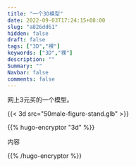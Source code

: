 ```yaml
---
title: "一个3D模型"
date: 2022-09-03T17:24:15+08:00
slug: "a826dd61"
hidden: false
draft: false
tags: ["3D","裸"]
keywords: ["3D","裸"]
description: ""
Summary: ""
Navbar: false
comments: false
---
```


网上3元买的一个模型。

<!--more-->

{{< 3d src="50male-figure-stand.glb" >}}



{{% hugo-encryptor "3d" %}}

内容

{{% /hugo-encryptor %}}

